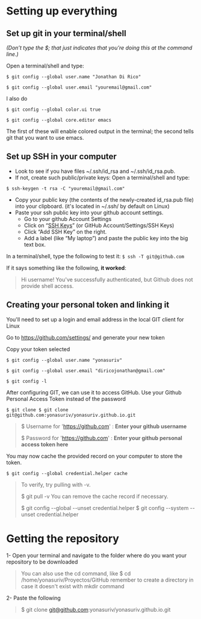 # Setting up everything
## Set up git in your terminal/shell
_(Don’t type the $; that just indicates that you’re doing this at the command line.)_

Open a terminal/shell and type:

```$ git config --global user.name "Jonathan Di Rico"```

```$ git config --global user.email "youremail@gmail.com"```

I also do

```$ git config --global color.ui true```

```$ git config --global core.editor emacs```

The first of these will enable colored output in the terminal; the second tells git that you want to use emacs.

## Set up SSH in your computer
- Look to see if you have files ~/.ssh/id_rsa and ~/.ssh/id_rsa.pub.
- If not, create such public/private keys: Open a terminal/shell and type:

```$ ssh-keygen -t rsa -C "youremail@gmail.com"```

- Copy your public key (the contents of the newly-created id_rsa.pub file) into your clipboard. 
(it's located in ~/.ssh/ by default on Linux)
- Paste your ssh public key into your github account settings.
  - Go to your github Account Settings
  - Click on “[SSH Keys](https://github.com/settings/keys)” (or GitHub Account/Settings/SSH Keys)
  - Click “Add SSH Key” on the right.
  - Add a label (like “My laptop”) and paste the public key into the big text box.
  

In a terminal/shell, type the following to test it:
```$ ssh -T git@github.com```

If it says something like the following, **it worked**:

> Hi username! You've successfully authenticated, but Github does not provide shell access.


 

## Creating your personal token and linking it
You'll need to set up a login and email address in the local GIT client for Linux

Go to https://github.com/settings/ and generate your new token

Copy your token selected 

```$ git config --global user.name "yonasuriv"``` 

```$ git config --global user.email "diricojonathan@gmail.com"``` 

```$ git config -l```

After configuring GIT, we can use it to access GitHub. Use your Github Personal Access Token instead of the password

```$ git clone $ git clone git@github.com:yonasuriv/yonasuriv.github.io.git``` 

> $ Username for 'https://github.com' : **Enter your github username**
> 
> $ Password for 'https://github.com' : **Enter your github personal access token here**


You may now cache the provided record on your computer to store the token.

```$ git config --global credential.helper cache```

> To verify, try pulling with -v.
> 
> $ git pull -v
> You can remove the cache record if necessary.
> 
> $ git config --global --unset credential.helper 
> $ git config --system --unset credential.helper

# Getting the repository
1- Open your terminal and navigate to the folder where do you want your repository to be downloaded
> You can also use the cd command, like
> $ cd /home/yonasuriv/Proyectos/GitHub
> remember to create a directory in case it doesn't exist with mkdir command

2- Paste the following

> $ git clone git@github.com:yonasuriv/yonasuriv.github.io.git


